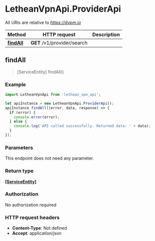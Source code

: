 # LetheanVpnApi.ProviderApi

All URIs are relative to *https://dvpm.io*

Method | HTTP request | Description
------------- | ------------- | -------------
[**findAll**](ProviderApi.md#findAll) | **GET** /v1/provider/search | 



## findAll

> [ServiceEntity] findAll()



### Example

```javascript
import LetheanVpnApi from 'lethean_vpn_api';

let apiInstance = new LetheanVpnApi.ProviderApi();
apiInstance.findAll((error, data, response) => {
  if (error) {
    console.error(error);
  } else {
    console.log('API called successfully. Returned data: ' + data);
  }
});
```

### Parameters

This endpoint does not need any parameter.

### Return type

[**[ServiceEntity]**](ServiceEntity.md)

### Authorization

No authorization required

### HTTP request headers

- **Content-Type**: Not defined
- **Accept**: application/json


